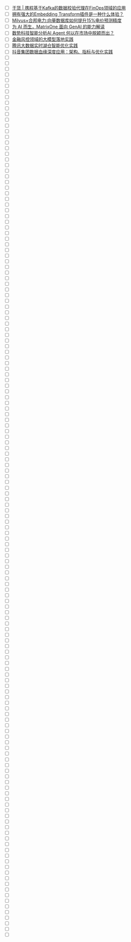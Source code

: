 - [ ] [干货 | 携程基于Kafka的数据校验代理在FinOps领域的应用](https://mp.weixin.qq.com/s/lzhBCu1Mpp1RjcPZRWcROw)
- [ ] [拥有强大的Embedding Transform插件是一种什么体验？](https://mp.weixin.qq.com/s/8-BvpfQgADFBrNtYIRATOA)
- [ ] [Milvus×合邦电力:向量数据库如何提升15%电价预测精度](https://mp.weixin.qq.com/s/vPrUlk17rOnjSMMuN9g4Ng)
- [ ] [为 AI 而生，MatrixOne 面向 GenAI 的能力解读](https://mp.weixin.qq.com/s/oRb3g5-oC9wTPUlab6Imlg)
- [ ] [数势科技智能分析AI Agent 何以在市场中脱颖而出？](https://mp.weixin.qq.com/s/4O8q0NNA829DYJESbqZpyA)
- [ ] [金融风控领域的大模型落地实践](https://mp.weixin.qq.com/s/HdqvR_x56la8Hg38wU-img)
- [ ] [腾讯大数据实时湖仓智能优化实践](https://mp.weixin.qq.com/s/vI9HH32kf7_ZgEYOB6XC8g)
- [ ] [抖音集团数据血缘深度应用：架构、指标与优化实践](https://mp.weixin.qq.com/s/xqiTn0vw42jCQrJpUxghnQ)
- [ ] []()
- [ ] []()
- [ ] []()
- [ ] []()
- [ ] []()
- [ ] []()
- [ ] []()
- [ ] []()
- [ ] []()
- [ ] []()
- [ ] []()
- [ ] []()
- [ ] []()
- [ ] []()
- [ ] []()
- [ ] []()
- [ ] []()
- [ ] []()
- [ ] []()
- [ ] []()
- [ ] []()
- [ ] []()
- [ ] []()
- [ ] []()
- [ ] []()
- [ ] []()
- [ ] []()
- [ ] []()
- [ ] []()
- [ ] []()
- [ ] []()
- [ ] []()
- [ ] []()
- [ ] []()
- [ ] []()
- [ ] []()
- [ ] []()
- [ ] []()
- [ ] []()
- [ ] []()
- [ ] []()
- [ ] []()
- [ ] []()
- [ ] []()
- [ ] []()
- [ ] []()
- [ ] []()
- [ ] []()
- [ ] []()
- [ ] []()
- [ ] []()
- [ ] []()
- [ ] []()
- [ ] []()
- [ ] []()
- [ ] []()
- [ ] []()
- [ ] []()
- [ ] []()
- [ ] []()
- [ ] []()
- [ ] []()
- [ ] []()
- [ ] []()
- [ ] []()
- [ ] []()
- [ ] []()
- [ ] []()
- [ ] []()
- [ ] []()
- [ ] []()
- [ ] []()
- [ ] []()
- [ ] []()
- [ ] []()
- [ ] []()
- [ ] []()
- [ ] []()
- [ ] []()
- [ ] []()
- [ ] []()
- [ ] []()
- [ ] []()
- [ ] []()
- [ ] []()
- [ ] []()
- [ ] []()
- [ ] []()
- [ ] []()
- [ ] []()
- [ ] []()
- [ ] []()
- [ ] []()
- [ ] []()
- [ ] []()
- [ ] []()
- [ ] []()
- [ ] []()
- [ ] []()
- [ ] []()
- [ ] []()
- [ ] []()
- [ ] []()
- [ ] []()
- [ ] []()
- [ ] []()
- [ ] []()
- [ ] []()
- [ ] []()
- [ ] []()
- [ ] []()
- [ ] []()
- [ ] []()
- [ ] []()
- [ ] []()
- [ ] []()
- [ ] []()
- [ ] []()
- [ ] []()
- [ ] []()
- [ ] []()
- [ ] []()
- [ ] []()
- [ ] []()
- [ ] []()
- [ ] []()
- [ ] []()
- [ ] []()
- [ ] []()
- [ ] []()
- [ ] []()
- [ ] []()
- [ ] []()
- [ ] []()
- [ ] []()
- [ ] []()
- [ ] []()
- [ ] []()
- [ ] []()
- [ ] []()
- [ ] []()
- [ ] []()
- [ ] []()
- [ ] []()
- [ ] []()
- [ ] []()
- [ ] []()
- [ ] []()
- [ ] []()
- [ ] []()
- [ ] []()
- [ ] []()
- [ ] []()
- [ ] []()
- [ ] []()
- [ ] []()

